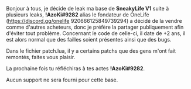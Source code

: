 Bonjour à tous, je décide de leak ma base de **SneakyLife V1** suite à plusieurs leaks, **!AzoKi#9282** alias le fondateur de OneLife (https://discord.gg/onelife 920666125849739294) a décidé de la vendre comme d'autres acheteurs, donc je préfère la partager publiquement afin d'éviter tout problème.
Concernant le code de celle-ci, il date de +2 ans, il est alors normal que des failles soient présentes ainsi que des bugs.

Dans le fichier patch.lua, il y a certains patchs que des gens m'ont fait remontés, faites vous plaisir.

La prochaine fois tu réfléchiras à tes actes **!AzoKi#9282**.

Aucun support ne sera fourni pour cette base.
